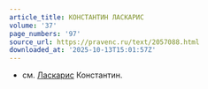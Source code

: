 ```yaml
---
article_title: КОНСТАНТИН ЛАСКАРИС
volume: '37'
page_numbers: '97'
source_url: https://pravenc.ru/text/2057088.html
downloaded_at: '2025-10-13T15:01:57Z'
---
```


- см. [Ласкарис](https://pravenc.ru/text/Ласкарис.html) Константин.
